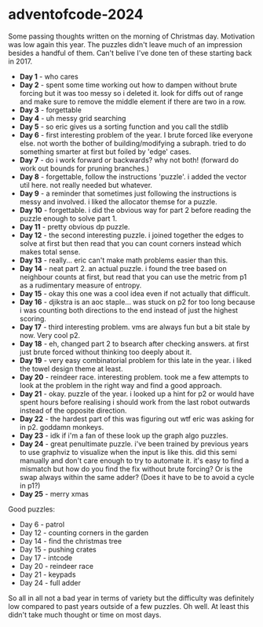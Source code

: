 # adventofcode-2024

Some passing thoughts written on the morning of Christmas day.
Motivation was low again this year. The puzzles didn't leave much of an impression besides a handful of them. Can't belive I've done ten of these starting back in 2017.

- **Day 1** - who cares
- **Day 2** - spent some time working out how to dampen without brute forcing but it was too messy so i deleted it. look for diffs out of range and make sure to remove the middle element if there are two in a row.
- **Day 3** - forgettable
- **Day 4** - uh messy grid searching
- **Day 5** - so eric gives us a sorting function and you call the stdlib
- **Day 6** - first interesting problem of the year. I brute forced like everyone else. not worth the bother of building/modifying a subraph. tried to do something smarter at first but foiled by 'edge' cases.
- **Day 7** - do i work forward or backwards? why not both! (forward do work out bounds for pruning branches.)
- **Day 8** - forgettable, follow the instructions 'puzzle'. i added the vector util here. not really needed but whatever.
- **Day 9** - a reminder that sometimes just following the instructions is messy and involved. i liked the allocator themse for a puzzle.
- **Day 10** - forgettable. i did the obvious way for part 2 before reading the puzzle enough to solve part 1.
- **Day 11** - pretty obvious dp puzzle.
- **Day 12** - the second interesting puzzle. i joined together the edges to solve at first but then read that you can count corners instead which makes total sense.
- **Day 13** - really... eric can't make math problems easier than this.
- **Day 14** - neat part 2. an actual puzzle. i found the tree based on neighbour counts at first, but read that you can use the metric from p1 as a rudimentary measure of entropy.
- **Day 15** - okay this one was a cool idea even if not actually that difficult.
- **Day 16** - djikstra is an aoc staple... was stuck on p2 for too long because i was counting both directions to the end instead of just the highest scoring.
- **Day 17** - third interesting problem. vms are always fun but a bit stale by now. Very cool p2.
- **Day 18** - eh, changed part 2 to bsearch after checking answers. at first just brute forced without thinking too deeply about it.
- **Day 19** - very easy combinatorial problem for this late in the year. i liked the towel design theme at least.
- **Day 20** - reindeer race. interesting problem. took me a few attempts to look at the problem in the right way and find a good approach.
- **Day 21** - okay. puzzle of the year. i looked up a hint for p2 or would have spent hours before realising i should work from the last robot outwards instead of the opposite direction.
- **Day 22** - the hardest part of this was figuring out wtf eric was asking for in p2. goddamn monkeys.
- **Day 23** - idk if i'm a fan of these look up the graph algo puzzles.
- **Day 24** - great penultimate puzzle. i've been trained by previous years to use graphviz to visualize when the input is like this. did this semi manually and don't care enough to try to automate it. it's easy to find a mismatch but how do you find the fix without brute forcing? Or is the swap always within the same adder? (Does it have to be to avoid a cycle in p1?)
- **Day 25** - merry xmas

Good puzzles:
- Day 6 - patrol
- Day 12 - counting corners in the garden
- Day 14 - find the christmas tree
- Day 15 - pushing crates
- Day 17 - intcode
- Day 20 - reindeer race
- Day 21 - keypads
- Day 24 - full adder

So all in all not a bad year in terms of variety but the difficulty was definitely low compared to past years outside of a few puzzles. Oh well. At least this didn't take much thought or time on most days.
